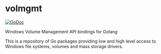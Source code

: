 # volmgmt

[![GoDoc](https://godoc.org/github.com/gentlemanautomaton/volmgmt?status.svg)](https://godoc.org/github.com/gentlemanautomaton/volmgmt)

Windows Volume Management API bindings for Golang

This is a repository of Go packages providing low and high level access to
Windows file systems, volumes and mass storage drivers.
